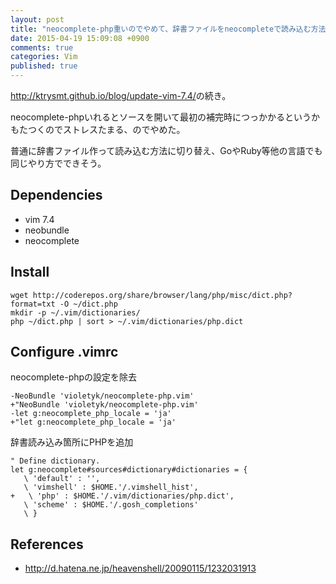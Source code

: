 ```yaml
---
layout: post
title: "neocomplete-php重いのでやめて、辞書ファイルをneocompleteで読み込む方法に切り替えた"
date: 2015-04-19 15:09:08 +0900
comments: true
categories: Vim
published: true
---
```


<http://ktrysmt.github.io/blog/update-vim-7.4/>の続き。

neocomplete-phpいれるとソースを開いて最初の補完時につっかかるというかもたつくのでストレスたまる、のでやめた。

普通に辞書ファイル作って読み込む方法に切り替え、GoやRuby等他の言語でも同じやり方でできそう。


## Dependencies

- vim 7.4
- neobundle
- neocomplete

## Install

```
wget http://coderepos.org/share/browser/lang/php/misc/dict.php?format=txt -O ~/dict.php
mkdir -p ~/.vim/dictionaries/
php ~/dict.php | sort > ~/.vim/dictionaries/php.dict
```

## Configure .vimrc

neocomplete-phpの設定を除去

```
-NeoBundle 'violetyk/neocomplete-php.vim'
+"NeoBundle 'violetyk/neocomplete-php.vim'
-let g:neocomplete_php_locale = 'ja'
+"let g:neocomplete_php_locale = 'ja'
```

辞書読み込み箇所にPHPを追加

```
" Define dictionary.
let g:neocomplete#sources#dictionary#dictionaries = {
   \ 'default' : '',
   \ 'vimshell' : $HOME.'/.vimshell_hist',
+   \ 'php' : $HOME.'/.vim/dictionaries/php.dict',
   \ 'scheme' : $HOME.'/.gosh_completions'
   \ }
```

## References

- <http://d.hatena.ne.jp/heavenshell/20090115/1232031913>

